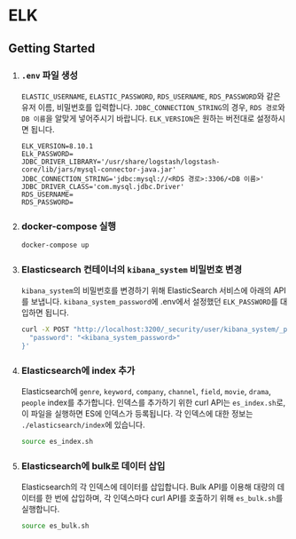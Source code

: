 # ELK

## Getting Started

1. ### `.env` 파일 생성
   `ELASTIC_USERNAME`, `ELASTIC_PASSWORD`, `RDS_USERNAME`, `RDS_PASSWORD`와 같은 유저 이름, 비밀번호를 입력합니다. `JDBC_CONNECTION_STRING`의 경우, `RDS 경로`와 `DB 이름`을 알맞게 넣어주시기 바랍니다. `ELK_VERSION`은 원하는 버전대로 설정하시면 됩니다.
   ```
   ELK_VERSION=8.10.1
   ELk_PASSWORD=
   JDBC_DRIVER_LIBRARY='/usr/share/logstash/logstash-core/lib/jars/mysql-connector-java.jar'
   JDBC_CONNECTION_STRING='jdbc:mysql://<RDS 경로>:3306/<DB 이름>'
   JDBC_DRIVER_CLASS='com.mysql.jdbc.Driver'
   RDS_USERNAME=
   RDS_PASSWORD=
   ```
2. ### docker-compose 실행
   ```bash
   docker-compose up
   ```
3. ### Elasticsearch 컨테이너의 `kibana_system` 비밀번호 변경
   `kibana_system`의 비밀번호를 변경하기 위해 ElasticSearch 서비스에 아래의 API를 보냅니다. `kibana_system_password`에 .env에서 설정했던 `ELK_PASSWORD`를 대입하면 됩니다.
   ```bash
   curl -X POST "http://localhost:3200/_security/user/kibana_system/_password" -H "Content-Type: application/json" -d '{
     "password": "<kibana_system_password>"
   }'
   ```
4. ### Elasticsearch에 index 추가
   Elasticsearch에 `genre`, `keyword`, `company`, `channel`, `field`, `movie`, `drama`, `people` index를 추가합니다. 인덱스를 추가하기 위한 curl API는 `es_index.sh`로, 이 파일을 실행하면 ES에 인덱스가 등록됩니다. 각 인덱스에 대한 정보는 `./elasticsearch/index`에 있습니다.
   ```bash
   source es_index.sh
   ```
5. ### Elasticsearch에 bulk로 데이터 삽입
   Elasticsearch의 각 인덱스에 데이터를 삽입합니다. Bulk API를 이용해 대량의 데이터를 한 번에 삽입하며, 각 인덱스마다 curl API를 호출하기 위해 `es_bulk.sh`를 실행합니다.
   ```bash
   source es_bulk.sh
   ```
